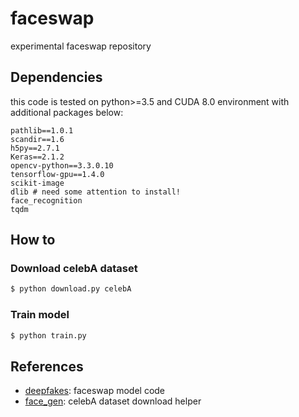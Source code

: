 # faceswap
experimental faceswap repository

## Dependencies
this code is tested on python>=3.5 and CUDA 8.0 environment with additional packages below:

```
pathlib==1.0.1
scandir==1.6
h5py==2.7.1
Keras==2.1.2
opencv-python==3.3.0.10
tensorflow-gpu==1.4.0
scikit-image
dlib # need some attention to install!
face_recognition
tqdm
```

## How to

### Download celebA dataset

```bash
$ python download.py celebA
```

### Train model

```bash
$ python train.py
```


## References
- [deepfakes](https://github.com/deepfakes/faceswap): faceswap model code
- [face_gen](https://github.com/bestkao/face_gen): celebA dataset download helper

